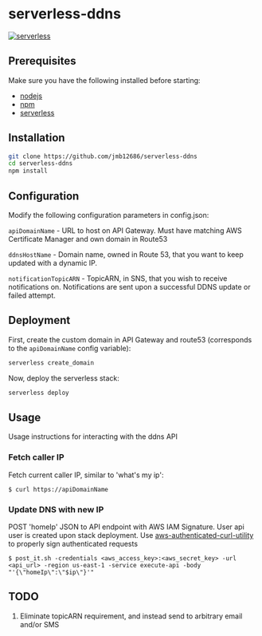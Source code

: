 
# serverless-ddns

[![serverless](http://public.serverless.com/badges/v3.svg)](http://www.serverless.com)

## Prerequisites

Make sure you have the following installed before starting:

* [nodejs](https://nodejs.org/en/download/)
* [npm](https://www.npmjs.com/get-npm?utm_source=house&utm_medium=homepage&utm_campaign=free%20orgs&utm_term=Install%20npm)
* [serverless](https://serverless.com/framework/docs/providers/aws/guide/installation/)

## Installation

```bash
git clone https://github.com/jmb12686/serverless-ddns
cd serverless-ddns
npm install
```

## Configuration

Modify the following configuration parameters in config.json:

`apiDomainName` - URL to host on API Gateway.  Must have matching AWS Certificate Manager and own domain in Route53

`ddnsHostName` - Domain name, owned in Route 53, that you want to keep updated with a dynamic IP.

`notificationTopicARN` - TopicARN, in SNS, that you wish to receive notifications on.  Notifications are sent upon a successful DDNS update or failed attempt.

## Deployment

First, create the custom domain in API Gateway and route53 (corresponds to the `apiDomainName` config variable):

```bash
serverless create_domain
```

Now, deploy the serverless stack:

```bash
serverless deploy
```

## Usage

Usage instructions for interacting with the ddns API

### Fetch caller IP

Fetch current caller IP, similar to 'what's my ip':

`$ curl https://apiDomainName`

### Update DNS with new IP

POST 'homeIp' JSON to API endpoint with AWS IAM Signature.  User api user is created upon stack deployment.  Use [aws-authenticated-curl-utility](https://github.com/jmb12686/aws-authenticated-curl-utility) to properly sign authenticated requests

`$ post_it.sh -credentials <aws_access_key>:<aws_secret_key> -url <api_url> -region us-east-1 -service execute-api -body "'{\"homeIp\":\"$ip\"}'"`

## TODO

1) Eliminate topicARN requirement, and instead send to arbitrary email and/or SMS
